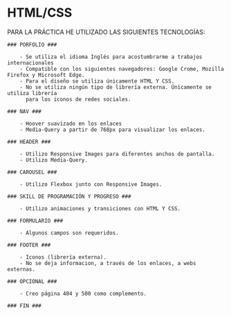 # HTML/CSS

PARA LA PRÁCTICA HE UTILIZADO LAS SIGUIENTES TECNOLOGÍAS:

	### PORFOLIO ###

		- Se utiliza el idioma Inglés para acostumbrarme a trabajos internacionales
		- Compatible con los siguientes navegadores: Google Crome, Mozilla Firefox y Microsoft Edge.
		- Para el diseño se utiliza únicamente HTML Y CSS.
		- No se utiliza ningún tipo de librería externa. Únicamente se utiliza librería
  		  para los iconos de redes sociales.

	### NAV ###

		- Hoover suavizado en los enlaces
		- Media-Query a partir de 768px para visualizar los enlaces.

	### HEADER ###

		- Utilizo Responsive Images para diferentes anchos de pantalla.
		- Utilizo Media-Query.

	### CAROUSEL ###

		- Utilizo Flexbox junto con Responsive Images.

	### SKILL DE PROGRAMACIÓN Y PROGRESO ###

		- Utilizo animaciones y transiciones con HTML Y CSS.

	### FORMULARIO ###

		- Algunos campos son requeridos.

	### FOOTER ###

		- Iconos (librería externa).
		- No se deja informacion, a través de los enlaces, a webs externas. 				

	### OPCIONAL ###
	
		- Creo página 404 y 500 como complemento. 
	
	### FIN ###
	

